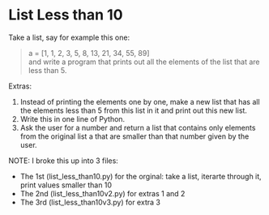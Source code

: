 # List Less than 10  
Take a list, say for example this one:  
> a = [1, 1, 2, 3, 5, 8, 13, 21, 34, 55, 89]  
and write a program that prints out all the elements of the list that are less than 5.  
  
Extras:  
1. Instead of printing the elements one by one, make a new list that has all the elements less than 5 from this list in it and print out this new list.  
1. Write this in one line of Python.  
1. Ask the user for a number and return a list that contains only elements from the original list a that are smaller than that number given by the user.  
  
NOTE: I broke this up into 3 files:  
* The 1st (list_less_than10.py) for the orginal: take a list, iterarte through it, print values smaller than 10  
* The 2nd (list_less_than10v2.py) for extras 1 and 2  
* The 3rd (list_less_than10v3.py) for extra 3
